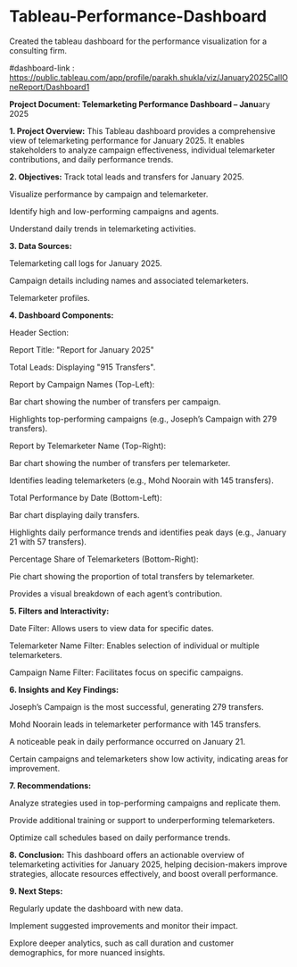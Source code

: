 # Tableau-Performance-Dashboard
Created the tableau dashboard for the performance visualization for a consulting firm.

#dashboard-link : https://public.tableau.com/app/profile/parakh.shukla/viz/January2025CallOneReport/Dashboard1

**Project Document: Telemarketing Performance Dashboard – Janu**ary 2025

**1. Project Overview:**
This Tableau dashboard provides a comprehensive view of telemarketing performance for January 2025. It enables stakeholders to analyze campaign effectiveness, individual telemarketer contributions, and daily performance trends.

**2. Objectives:**
Track total leads and transfers for January 2025.

Visualize performance by campaign and telemarketer.

Identify high and low-performing campaigns and agents.

Understand daily trends in telemarketing activities.

**3. Data Sources:**

Telemarketing call logs for January 2025.

Campaign details including names and associated telemarketers.

Telemarketer profiles.

**4. Dashboard Components:**

Header Section:

Report Title: "Report for January 2025"

Total Leads: Displaying "915 Transfers".

Report by Campaign Names (Top-Left):

Bar chart showing the number of transfers per campaign.

Highlights top-performing campaigns (e.g., Joseph’s Campaign with 279 transfers).

Report by Telemarketer Name (Top-Right):

Bar chart showing the number of transfers per telemarketer.

Identifies leading telemarketers (e.g., Mohd Noorain with 145 transfers).

Total Performance by Date (Bottom-Left):

Bar chart displaying daily transfers.

Highlights daily performance trends and identifies peak days (e.g., January 21 with 57 transfers).

Percentage Share of Telemarketers (Bottom-Right):

Pie chart showing the proportion of total transfers by telemarketer.

Provides a visual breakdown of each agent’s contribution.

**5. Filters and Interactivity:**

Date Filter: Allows users to view data for specific dates.

Telemarketer Name Filter: Enables selection of individual or multiple telemarketers.

Campaign Name Filter: Facilitates focus on specific campaigns.

**6. Insights and Key Findings:**

Joseph’s Campaign is the most successful, generating 279 transfers.

Mohd Noorain leads in telemarketer performance with 145 transfers.

A noticeable peak in daily performance occurred on January 21.

Certain campaigns and telemarketers show low activity, indicating areas for improvement.

**7. Recommendations:**

Analyze strategies used in top-performing campaigns and replicate them.

Provide additional training or support to underperforming telemarketers.

Optimize call schedules based on daily performance trends.

**8. Conclusion:**
This dashboard offers an actionable overview of telemarketing activities for January 2025, helping decision-makers improve strategies, allocate resources effectively, and boost overall performance.

**9. Next Steps:**

Regularly update the dashboard with new data.

Implement suggested improvements and monitor their impact.

Explore deeper analytics, such as call duration and customer demographics, for more nuanced insights.
